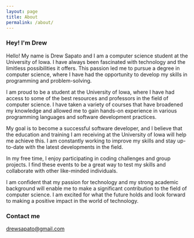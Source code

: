 ```yaml
---
layout: page
title: About
permalink: /about/
---
```


### Hey! I'm Drew

Hello! My name is Drew Sapato and I am a computer science student at the University of Iowa. I have always been fascinated with technology and the limitless possibilities it offers. This passion led me to pursue a degree in computer science, where I have had the opportunity to develop my skills in programming and problem-solving.

I am proud to be a student at the University of Iowa, where I have had access to some of the best resources and professors in the field of computer science. I have taken a variety of courses that have broadened my knowledge and allowed me to gain hands-on experience in various programming languages and software development practices.

My goal is to become a successful software developer, and I believe that the education and training I am receiving at the University of Iowa will help me achieve this. I am constantly working to improve my skills and stay up-to-date with the latest developments in the field.

In my free time, I enjoy participating in coding challenges and group projects. I find these events to be a great way to test my skills and collaborate with other like-minded individuals.

I am confident that my passion for technology and my strong academic background will enable me to make a significant contribution to the field of computer science. I am excited for what the future holds and look forward to making a positive impact in the world of technology.

### Contact me

[drewsapato@gmail.com](mailto:drewsapato@gmail.com)
